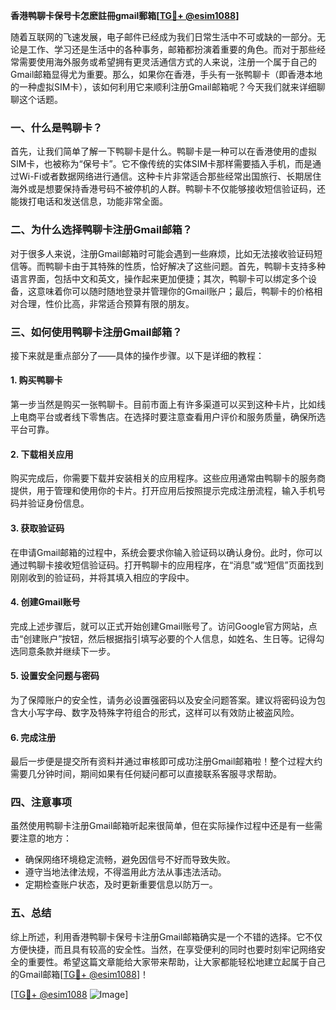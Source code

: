 **香港鸭聊卡保号卡怎麽註冊gmail郵箱[[TG💪+ @esim1088](https://t.me/s/esim1088)]**

随着互联网的飞速发展，电子邮件已经成为我们日常生活中不可或缺的一部分。无论是工作、学习还是生活中的各种事务，邮箱都扮演着重要的角色。而对于那些经常需要使用海外服务或希望拥有更灵活通信方式的人来说，注册一个属于自己的Gmail邮箱显得尤为重要。那么，如果你在香港，手头有一张鸭聊卡（即香港本地的一种虚拟SIM卡），该如何利用它来顺利注册Gmail邮箱呢？今天我们就来详细聊聊这个话题。

### 一、什么是鸭聊卡？

首先，让我们简单了解一下鸭聊卡是什么。鸭聊卡是一种可以在香港使用的虚拟SIM卡，也被称为“保号卡”。它不像传统的实体SIM卡那样需要插入手机，而是通过Wi-Fi或者数据网络进行通信。这种卡片非常适合那些经常出国旅行、长期居住海外或是想要保持香港号码不被停机的人群。鸭聊卡不仅能够接收短信验证码，还能拨打电话和发送信息，功能非常全面。

### 二、为什么选择鸭聊卡注册Gmail邮箱？

对于很多人来说，注册Gmail邮箱时可能会遇到一些麻烦，比如无法接收验证码短信等。而鸭聊卡由于其特殊的性质，恰好解决了这些问题。首先，鸭聊卡支持多种语言界面，包括中文和英文，操作起来更加便捷；其次，鸭聊卡可以绑定多个设备，这意味着你可以随时随地登录并管理你的Gmail账户；最后，鸭聊卡的价格相对合理，性价比高，非常适合预算有限的朋友。

### 三、如何使用鸭聊卡注册Gmail邮箱？

接下来就是重点部分了——具体的操作步骤。以下是详细的教程：

#### 1. 购买鸭聊卡

第一步当然是购买一张鸭聊卡。目前市面上有许多渠道可以买到这种卡片，比如线上电商平台或者线下零售店。在选择时要注意查看用户评价和服务质量，确保所选平台可靠。

#### 2. 下载相关应用

购买完成后，你需要下载并安装相关的应用程序。这些应用通常由鸭聊卡的服务商提供，用于管理和使用你的卡片。打开应用后按照提示完成注册流程，输入手机号码并验证身份信息。

#### 3. 获取验证码

在申请Gmail邮箱的过程中，系统会要求你输入验证码以确认身份。此时，你可以通过鸭聊卡接收短信验证码。打开鸭聊卡的应用程序，在“消息”或“短信”页面找到刚刚收到的验证码，并将其填入相应的字段中。

#### 4. 创建Gmail账号

完成上述步骤后，就可以正式开始创建Gmail账号了。访问Google官方网站，点击“创建账户”按钮，然后根据指引填写必要的个人信息，如姓名、生日等。记得勾选同意条款并继续下一步。

#### 5. 设置安全问题与密码

为了保障账户的安全性，请务必设置强密码以及安全问题答案。建议将密码设为包含大小写字母、数字及特殊字符组合的形式，这样可以有效防止被盗风险。

#### 6. 完成注册

最后一步便是提交所有资料并通过审核即可成功注册Gmail邮箱啦！整个过程大约需要几分钟时间，期间如果有任何疑问都可以直接联系客服寻求帮助。

### 四、注意事项

虽然使用鸭聊卡注册Gmail邮箱听起来很简单，但在实际操作过程中还是有一些需要注意的地方：

- 确保网络环境稳定流畅，避免因信号不好而导致失败。
- 遵守当地法律法规，不得滥用此方法从事违法活动。
- 定期检查账户状态，及时更新重要信息以防万一。

### 五、总结

综上所述，利用香港鸭聊卡保号卡注册Gmail邮箱确实是一个不错的选择。它不仅方便快捷，而且具有较高的安全性。当然，在享受便利的同时也要时刻牢记网络安全的重要性。希望这篇文章能给大家带来帮助，让大家都能轻松地建立起属于自己的Gmail邮箱[[TG💪+ @esim1088](https://t.me/s/esim1088)]！

[[TG💪+ @esim1088](https://t.me/s/esim1088) ![Image](https://i.postimg.cc/4NQfJmqS/Snipaste-2025-05-13-00-14-12.png)]